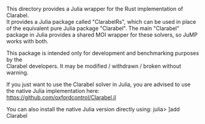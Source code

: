 This directory provides a Julia wrapper for the Rust implementation of Clarabel.   
It provides a Julia package called "ClarabelRs", which can be used in place of 
the equivalent pure Julia package "Clarabel".  The main "Clarabel" package in 
Julia provides a shared MOI wrapper for these solvers, so JuMP works with both.

This package is intended only for development and benchmarking purposes by the  
Clarabel developers.   It may be modified / withdrawn / broken without warning.

If you just want to use the Clarabel solver in Julia, you are advised to use 
the native Julia implementation here:  https://github.com/oxfordcontrol/Clarabel.jl

You can also install the native Julia version directly using: 
julia> ]add Clarabel 


